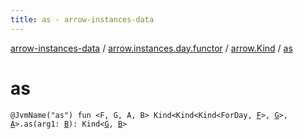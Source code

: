 ```yaml
---
title: as - arrow-instances-data
---
```


[arrow-instances-data](../../index.html) / [arrow.instances.day.functor](../index.html) / [arrow.Kind](index.html) / [as](./as.html)

# as

`@JvmName("as") fun <F, G, A, B> Kind<Kind<Kind<ForDay, `[`F`](as.html#F)`>, `[`G`](as.html#G)`>, `[`A`](as.html#A)`>.as(arg1: `[`B`](as.html#B)`): Kind<`[`G`](as.html#G)`, `[`B`](as.html#B)`>`